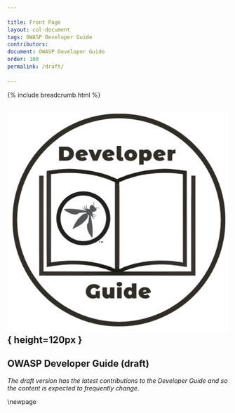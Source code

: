 ```yaml
---

title: Front Page
layout: col-document
tags: OWASP Developer Guide
contributors:
document: OWASP Developer Guide
order: 100
permalink: /draft/

---
```


{% include breadcrumb.html %}

## ![Developer Guide](../assets/images/dg_logo.png){ height=120px }

## OWASP Developer Guide (draft)

_The draft version has the latest contributions to the Developer Guide
and so the content is expected to frequently change._


\newpage

